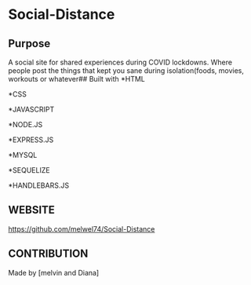 # Social-Distance
## Purpose
A social site for shared experiences during COVID lockdowns. Where people post the things that kept you sane during isolation(foods, movies, workouts or whatever## Built with
*HTML

*CSS

*JAVASCRIPT

*NODE.JS

*EXPRESS.JS

*MYSQL

*SEQUELIZE

*HANDLEBARS.JS

## WEBSITE 
https://github.com/melwel74/Social-Distance


## CONTRIBUTION
Made by [melvin and  Diana]
